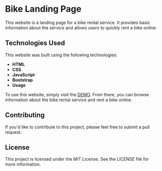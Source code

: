 <h1>Bike Landing Page</h1>
This website is a landing page for a bike rental service. It provides basic information about the service and allows users to quickly rent a bike online.

<h2>Technologies Used</h2>
This website was built using the following technologies:
</hr>
<ul>
  <li>
    <b>HTML</b>
  </li>
  <li>
    <b>CSS</b>
  </li>
  <li>
    <b>JavaScript</b>
  </li>
  <li>
    <b>Bootstrap</b>
  </li>
  <li>
    <b>Usage</b> 
  </li>
</ul>

To use this website, simply visit the [DEMO](https://bn-maksymmaliuk.github.io/bike-landing/). From there, you can browse information about the bike rental service and rent a bike online.

<h2>Contributing</h2>
If you'd like to contribute to this project, please feel free to submit a pull request.

<h2>License</h2>
This project is licensed under the MIT License. See the LICENSE file for more information.
